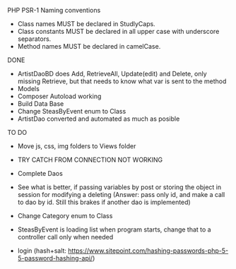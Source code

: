 PHP PSR-1 Naming conventions

- Class names MUST be declared in StudlyCaps.
- Class constants MUST be declared in all upper case with underscore separators.
- Method names MUST be declared in camelCase.

DONE

- ArtistDaoBD does Add, RetrieveAll, Update(edit) and Delete, only missing Retrieve, but that needs to know what var is sent to the method
- Models
- Composer Autoload working
- Build Data Base
- Change SteasByEvent enum to Class
- ArtistDao converted and automated as much as posible

TO DO

- Move js, css, img folders to Views folder
- TRY CATCH FROM CONNECTION NOT WORKING

- Complete Daos
- See what is better, if passing variables by post or storing the object in session for modifying a deleting (Answer: pass only id, and make a call to dao by id. Still this brakes if another dao is implemented)

- Change Category enum to Class
- SteasByEvent is loading list when program starts, change that to a controller call only when needed

- login (hash+salt: https://www.sitepoint.com/hashing-passwords-php-5-5-password-hashing-api/)

 
